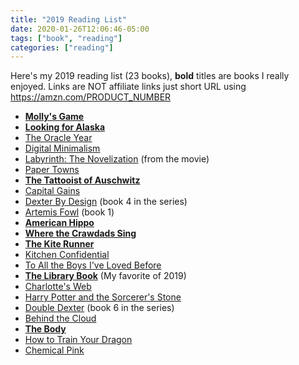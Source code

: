 ```yaml
---
title: "2019 Reading List"
date: 2020-01-26T12:06:46-05:00
tags: ["book", "reading"]
categories: ["reading"]
---
```


Here's my 2019 reading list (23 books), **bold** titles are books I really enjoyed. Links are NOT affiliate links just short URL using https://amzn.com/PRODUCT_NUMBER

* [**Molly's Game**](https://amzn.com/006283858X)
* [**Looking for Alaska**](https://amzn.com/0142402516)
* [The Oracle Year](https://amzn.com/006268664X)
* [Digital Minimalism](https://amzn.com/0525536515)
* [Labyrinth: The Novelization](https://amzn.com/1684152992) (from the movie)
* [Paper Towns](https://amzn.com/014241493X)
* [**The Tattooist of Auschwitz**](https://amzn.com/0062797158)
* [Capital Gains](https://amzn.com/0785216243)
* [Dexter By Design](https://amzn.com/B00P2QANLS) (book 4 in the series)
* [Artemis Fowl](https://amzn.com/1368036988) (book 1)
* [**American Hippo**](https://amzn.com/1250176433)
* [**Where the Crawdads Sing**](https://amzn.com/1984827618)
* [**The Kite Runner**](https://amzn.com/159463193X)
* [Kitchen Confidential](https://amzn.com/0060899220)
* [To All the Boys I've Loved Before](https://amzn.com/1534438378)
* [**The Library Book**](https://amzn.com/1476740194) (My favorite of 2019)
* [Charlotte's Web](https://amzn.com/0061124958)
* [Harry Potter and the Sorcerer's Stone](https://amzn.com/133829914X)
* [Double Dexter](https://amzn.com/B01N8XXYLF) (book 6 in the series)
* [Behind the Cloud](https://amzn.com/0470521163)
* [**The Body**](https://amzn.com/0385539304)
* [How to Train Your Dragon](https://amzn.com/0316085278)
* [Chemical Pink](https://amzn.com/1590200837)

